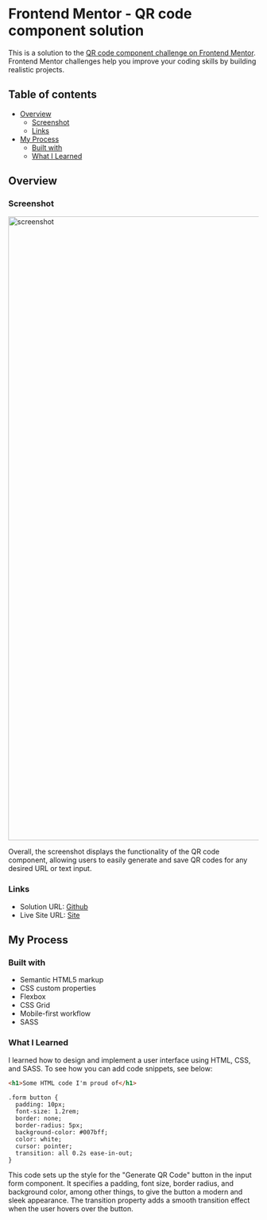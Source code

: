 # Frontend Mentor - QR code component solution

This is a solution to the [QR code component challenge on Frontend Mentor](https://www.frontendmentor.io/challenges/qr-code-component-iux_sIO_H). Frontend Mentor challenges help you improve your coding skills by building realistic projects. 

## Table of contents

- [Overview](#overview)
  - [Screenshot](#screenshot)
  - [Links](#links)
- [My Process](#my-process)
  - [Built with](#built-with)
  - [What I Learned](#what-i-learned)

## Overview

### Screenshot

<img width="1256" alt="screenshot" src="https://user-images.githubusercontent.com/42332056/231608710-21af2226-f754-438d-9351-8e8ef1bea801.png">

Overall, the screenshot displays the functionality of the QR code component, allowing users to easily generate and save QR codes for any desired URL or text input.

### Links

- Solution URL: [Github](https://github.com/miabreu/QR-Code-Component)
- Live Site URL: [Site](https://endearing-shortbread-a98e57.netlify.app)

## My Process

### Built with

- Semantic HTML5 markup
- CSS custom properties
- Flexbox
- CSS Grid
- Mobile-first workflow
- SASS


### What I Learned

I learned how to design and implement a user interface using HTML, CSS, and SASS.
To see how you can add code snippets, see below:

```html
<h1>Some HTML code I'm proud of</h1>

```
```
.form button {
  padding: 10px;
  font-size: 1.2rem;
  border: none;
  border-radius: 5px;
  background-color: #007bff;
  color: white;
  cursor: pointer;
  transition: all 0.2s ease-in-out;
}
```
This code sets up the style for the "Generate QR Code" button in the input form component. It specifies a padding, font size, border radius, and background color, among other things, to give the button a modern and sleek appearance. The transition property adds a smooth transition effect when the user hovers over the button.
